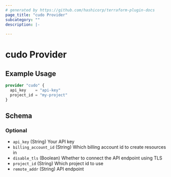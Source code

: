 ```yaml
---
# generated by https://github.com/hashicorp/terraform-plugin-docs
page_title: "cudo Provider"
subcategory: ""
description: |-
  
---
```


# cudo Provider



## Example Usage

```terraform
provider "cudo" {
  api_key    = "api-key"
  project_id = "my-project"
}
```

<!-- schema generated by tfplugindocs -->
## Schema

### Optional

- `api_key` (String) Your API key
- `billing_account_id` (String) Which billing account id to create resources in
- `disable_tls` (Boolean) Whether to connect the API endpoint using TLS
- `project_id` (String) Which project id to use
- `remote_addr` (String) API endpoint
